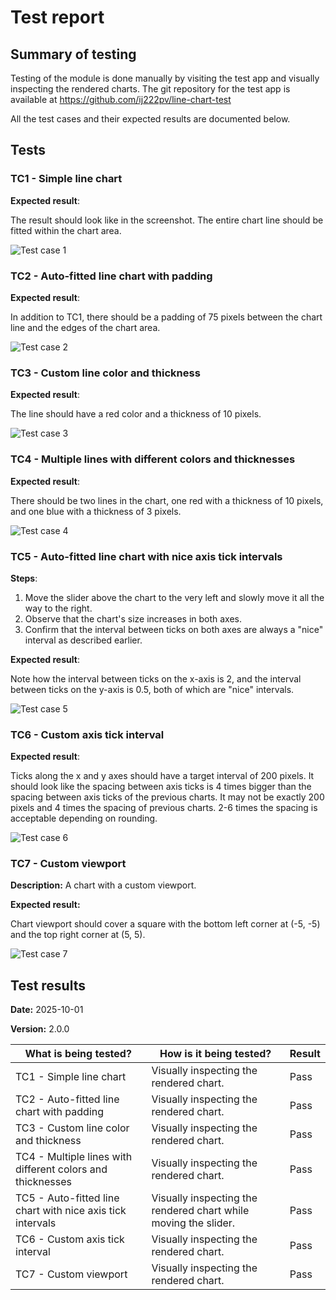 # Test report

## Summary of testing

Testing of the module is done manually by visiting the test app and visually inspecting the rendered charts. The git repository for the test app is available at https://github.com/ij222pv/line-chart-test

All the test cases and their expected results are documented below.

## Tests

### TC1 - Simple line chart

**Expected result**:

The result should look like in the screenshot. The entire chart line should be fitted within the chart area.

![Test case 1](.readme/tests/tc1.png)

### TC2 - Auto-fitted line chart with padding

**Expected result**:

In addition to TC1, there should be a padding of 75 pixels between the chart line and the edges of the chart area.

![Test case 2](.readme/tests/tc2.png)

### TC3 - Custom line color and thickness

**Expected result**:

The line should have a red color and a thickness of 10 pixels.

![Test case 3](.readme/tests/tc3.png)

### TC4 - Multiple lines with different colors and thicknesses

**Expected result**:

There should be two lines in the chart, one red with a thickness of 10 pixels, and one blue with a thickness of 3 pixels.

![Test case 4](.readme/tests/tc4.png)

### TC5 - Auto-fitted line chart with nice axis tick intervals

**Steps**:

1. Move the slider above the chart to the very left and slowly move it all the way to the right.
2. Observe that the chart's size increases in both axes.
3. Confirm that the interval between ticks on both axes are always a "nice" interval as described earlier.

**Expected result**:

Note how the interval between ticks on the x-axis is 2, and the interval between ticks on the y-axis is 0.5, both of which are "nice" intervals.

![Test case 5](.readme/tests/tc5.png)

### TC6 - Custom axis tick interval

**Expected result**:

Ticks along the x and y axes should have a target interval of 200 pixels. It should look like the spacing between axis ticks is 4 times bigger than the spacing between axis ticks of the previous charts. It may not be exactly 200 pixels and 4 times the spacing of previous charts. 2-6 times the spacing is acceptable depending on rounding.

![Test case 6](.readme/tests/tc6.png)

### TC7 - Custom viewport

**Description:** A chart with a custom viewport.

**Expected result:**

Chart viewport should cover a square with the bottom left corner at (-5, -5) and the top right corner at (5, 5).

![Test case 7](.readme/tests/tc7.png)

## Test results

**Date:** 2025-10-01

**Version:** 2.0.0

| What is being tested?                                      | How is it being tested?                                         | Result |
| ---------------------------------------------------------- | --------------------------------------------------------------- | ------ |
| TC1 - Simple line chart                                    | Visually inspecting the rendered chart.                         | Pass   |
| TC2 - Auto-fitted line chart with padding                  | Visually inspecting the rendered chart.                         | Pass   |
| TC3 - Custom line color and thickness                      | Visually inspecting the rendered chart.                         | Pass   |
| TC4 - Multiple lines with different colors and thicknesses | Visually inspecting the rendered chart.                         | Pass   |
| TC5 - Auto-fitted line chart with nice axis tick intervals | Visually inspecting the rendered chart while moving the slider. | Pass   |
| TC6 - Custom axis tick interval                            | Visually inspecting the rendered chart.                         | Pass   |
| TC7 - Custom viewport                                      | Visually inspecting the rendered chart.                         | Pass   |
